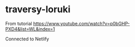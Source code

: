 # traversy-loruki
From tutorial https://www.youtube.com/watch?v=p0bGHP-PXD4&list=WL&index=1

Connected to Netlify
